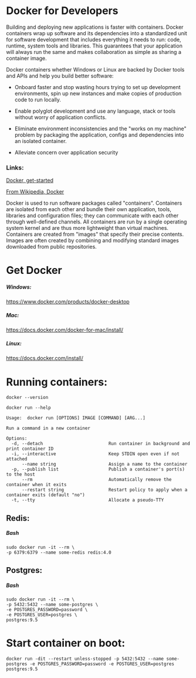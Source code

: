 # Docker for Developers

Building and deploying new applications is faster with containers. Docker containers wrap up software and its dependencies into a standardized unit for software development that includes everything it needs to run: code, runtime, system tools and libraries. This guarantees that your application will always run the same and makes collaboration as simple as sharing a container image.

Docker containers whether Windows or Linux are backed by Docker tools and APIs and help you build better software:

* Onboard faster and stop wasting hours trying to set up development environments, spin up new instances and make copies of production code to run locally.

* Enable polyglot development and use any language, stack or tools without worry of application conflicts.

* Eliminate environment inconsistencies and the "works on my machine" problem by packaging the application, configs and dependencies into an isolated container.

* Alleviate concern over application security

### Links:

[Docker, get-started](https://www.docker.com/get-started#nav-devloper)

[From Wikipedia, Docker](https://en.wikipedia.org/wiki/Docker_%28software%29)

Docker is used to run software packages called "containers". Containers are isolated from each other and bundle their own application, tools, libraries and configuration files; they can communicate with each other through well-defined channels. All containers are run by a single operating system kernel and are thus more lightweight than virtual machines. Containers are created from "images" that specify their precise contents. Images are often created by combining and modifying standard images downloaded from public repositories.

# Get Docker

##### Windows:

https://www.docker.com/products/docker-desktop

##### Mac:

https://docs.docker.com/docker-for-mac/install/

##### Linux:

https://docs.docker.com/install/


# Running containers:

```
docker --version
```

```
docker run --help

Usage:	docker run [OPTIONS] IMAGE [COMMAND] [ARG...]

Run a command in a new container

Options:
  -d, --detach                         Run container in background and print container ID
  -i, --interactive                    Keep STDIN open even if not attached
      --name string                    Assign a name to the container
  -p, --publish list                   Publish a container's port(s) to the host
      --rm                             Automatically remove the container when it exits
      --restart string                 Restart policy to apply when a container exits (default "no")
  -t, --tty                            Allocate a pseudo-TTY

```

## Redis:

##### Bash
```
sudo docker run -it --rm \
-p 6379:6379 --name some-redis redis:4.0
```

## Postgres:

##### Bash
```
sudo docker run -it --rm \
-p 5432:5432 --name some-postgres \
-e POSTGRES_PASSWORD=password \
-e POSTGRES_USER=postgres \
postgres:9.5
```

# Start container on boot:
```
docker run -dit --restart unless-stopped -p 5432:5432 --name some-postgres -e POSTGRES_PASSWORD=password -e POSTGRES_USER=postgres postgres:9.5
```
